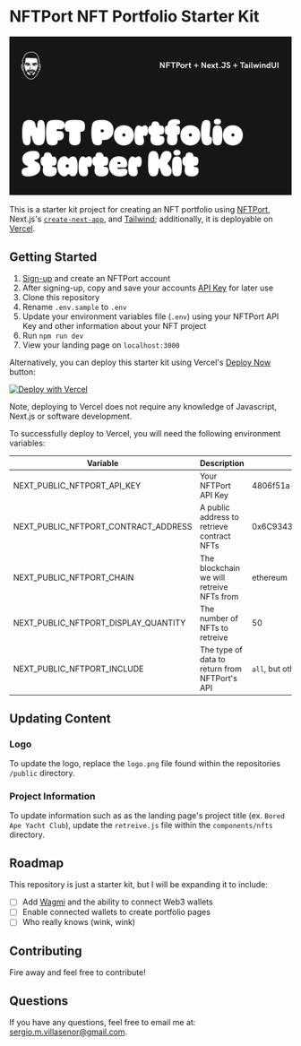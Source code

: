 # NFTPort NFT Portfolio Starter Kit

<img src="public/og.jpg">

This is a starter kit project for creating an NFT portfolio using [NFTPort](https://www.nftport.xyz/), Next.js's [`create-next-app`](https://github.com/vercel/next.js/tree/canary/packages/create-next-app), and [Tailwind](https://tailwindui.com/); additionally, it is deployable on [Vercel](https://vercel.com/).

## Getting Started

1. [Sign-up](https://dashboard.nftport.xyz/sign-up) and create an NFTPort account
2. After signing-up, copy and save your accounts [API Key](https://dashboard.nftport.xyz/api-key) for later use
3. Clone this repository
4. Rename `.env.sample` to `.env`
5. Update your environment variables file (`.env`) using your NFTPort API Key and other information about your NFT project
6. Run `npm run dev`
7. View your landing page on `localhost:3000`

Alternatively, you can deploy this starter kit using Vercel's [Deploy Now](https://vercel.com/docs/deploy-button) button:

<a href="https://vercel.com/new/clone?repository-url=https%3A%2F%2Fgithub.com%2Fsurgieboi%2Fnftport-nft-portfolio-starter-kit&env=NEXT_PUBLIC_NFTPORT_API_KEY,NEXT_PUBLIC_NFTPORT_CONTRACT_ADDRESS,NEXT_PUBLIC_NFTPORT_CHAIN,NEXT_PUBLIC_NFTPORT_DISPLAY_QUANTITY,NEXT_PUBLIC_NFTPORT_INCLUDE"><img src="https://vercel.com/button" alt="Deploy with Vercel"/></a>

Note, deploying to Vercel does not require any knowledge of Javascript, Next.js or software development.

To successfully deploy to Vercel, you will need the following environment variables:

| Variable        | Description           | Example  |
| ------------- |-------------| -------------|
| NEXT_PUBLIC_NFTPORT_API_KEY      | Your NFTPort API Key      |   4806f51a-f91f-456d-8cb6-b471b909c2b6 |
| NEXT_PUBLIC_NFTPORT_CONTRACT_ADDRESS      | A public address to retrieve contract NFTs      |   0x6C9343CA5c2Ef3a35a83438344Bb3cbE3c249f65 |
| NEXT_PUBLIC_NFTPORT_CHAIN     | The blockchain we will retreive NFTs from      |   ethereum |
| NEXT_PUBLIC_NFTPORT_DISPLAY_QUANTITY     | The number of NFTs to retreive      |   50 |
| NEXT_PUBLIC_NFTPORT_INCLUDE     | The type of data to return from NFTPort's API      |   `all`, but others include: `default`, `metadata`, and `Not Set` |

## Updating Content

### Logo

To update the logo, replace the `logo.png` file found within the repositories `/public` directory.

### Project Information

To update information such as as the landing page's project title (ex. `Bored Ape Yacht Club`), update the `retreive.js` file within the `components/nfts` directory.

## Roadmap

This repository is just a starter kit, but I will be expanding it to include:

- [ ] Add [Wagmi](https://wagmi.sh/) and the ability to connect Web3 wallets
- [ ] Enable connected wallets to create portfolio pages
- [ ] Who really knows (wink, wink)

## Contributing

Fire away and feel free to contribute!

## Questions

If you have any questions, feel free to email me at: [sergio.m.villasenor@gmail.com](mailto:sergio.m.villasenor@gmail.com).